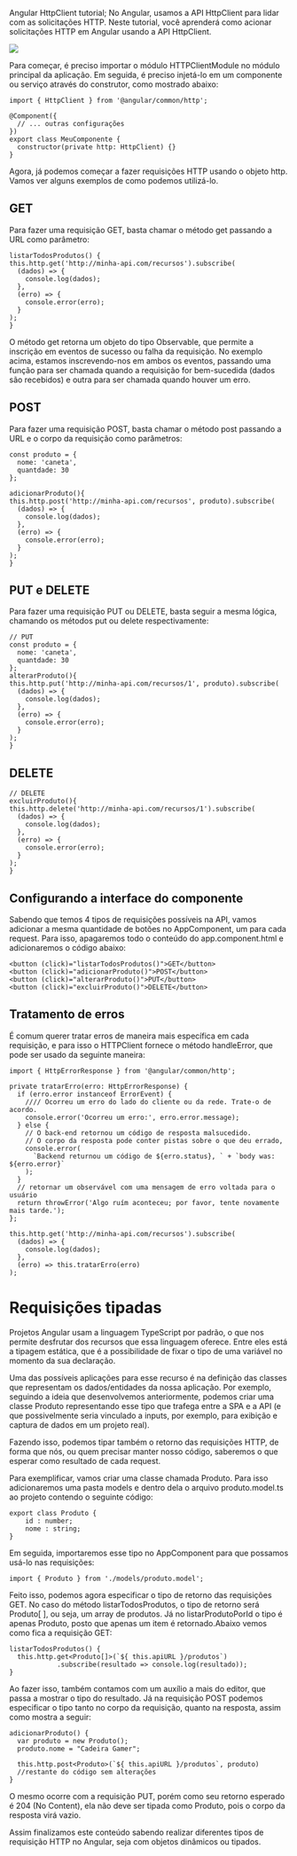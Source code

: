 Angular HttpClient tutorial; No Angular, usamos a API HttpClient para lidar com as solicitações HTTP. Neste tutorial, você aprenderá como acionar solicitações HTTP em Angular usando a API HttpClient.

![](https://www.positronx.io/wp-content/uploads/2019/06/4439-001.jpg)

Para começar, é preciso importar o módulo HTTPClientModule no módulo principal da aplicação. Em seguida, é preciso injetá-lo em um componente ou serviço através do construtor, como mostrado abaixo:


```
import { HttpClient } from '@angular/common/http';

@Component({
  // ... outras configurações
})
export class MeuComponente {
  constructor(private http: HttpClient) {}
}
```

Agora, já podemos começar a fazer requisições HTTP usando o objeto http. Vamos ver alguns exemplos de como podemos utilizá-lo.

## GET

Para fazer uma requisição GET, basta chamar o método get passando a URL como parâmetro:

```
listarTodosProdutos() {
this.http.get('http://minha-api.com/recursos').subscribe(
  (dados) => {
    console.log(dados);
  },
  (erro) => {
    console.error(erro);
  }
);
}
```
O método get retorna um objeto do tipo Observable, que permite a inscrição em eventos de sucesso ou falha da requisição. No exemplo acima, estamos inscrevendo-nos em ambos os eventos, passando uma função para ser chamada quando a requisição for bem-sucedida (dados são recebidos) e outra para ser chamada quando houver um erro.

## POST
Para fazer uma requisição POST, basta chamar o método post passando a URL e o corpo da requisição como parâmetros:


```
const produto = {
  nome: 'caneta',
  quantdade: 30
};

adicionarProduto(){
this.http.post('http://minha-api.com/recursos', produto).subscribe(
  (dados) => {
    console.log(dados);
  },
  (erro) => {
    console.error(erro);
  }
);
}
```

## PUT e DELETE
Para fazer uma requisição PUT ou DELETE, basta seguir a mesma lógica, chamando os métodos put ou delete respectivamente:


```
// PUT
const produto = {
  nome: 'caneta',
  quantdade: 30
};
alterarProduto(){
this.http.put('http://minha-api.com/recursos/1', produto).subscribe(
  (dados) => {
    console.log(dados);
  },
  (erro) => {
    console.error(erro);
  }
);
}
```
## DELETE


```
// DELETE
excluirProduto(){
this.http.delete('http://minha-api.com/recursos/1').subscribe(
  (dados) => {
    console.log(dados);
  },
  (erro) => {
    console.error(erro);
  }
);
}
```

## Configurando a interface do componente
Sabendo que temos 4 tipos de requisições possíveis na API, vamos adicionar a mesma quantidade de botões no AppComponent, um para cada request. Para isso, apagaremos todo o conteúdo do app.component.html e adicionaremos o código abaixo:

```
<button (click)="listarTodosProdutos()">GET</button>
<button (click)="adicionarProduto()">POST</button>
<button (click)="alterarProduto()">PUT</button>
<button (click)="excluirProduto()">DELETE</button>
```

## Tratamento de erros
É comum querer tratar erros de maneira mais específica em cada requisição, e para isso o HTTPClient fornece o método handleError, que pode ser usado da seguinte maneira:


```
import { HttpErrorResponse } from '@angular/common/http';

private tratarErro(erro: HttpErrorResponse) {
  if (erro.error instanceof ErrorEvent) {
    //// Ocorreu um erro do lado do cliente ou da rede. Trate-o de acordo.
    console.error('Ocorreu um erro:', erro.error.message);
  } else {
    // O back-end retornou um código de resposta malsucedido.
    // O corpo da resposta pode conter pistas sobre o que deu errado,
    console.error(
      `Backend returnou um código de ${erro.status}, ` + `body was: ${erro.error}`
    );
  }
  // retornar um observável com uma mensagem de erro voltada para o usuário
  return throwError('Algo ruím aconteceu; por favor, tente novamente mais tarde.');
};

this.http.get('http://minha-api.com/recursos').subscribe(
  (dados) => {
    console.log(dados);
  },
  (erro) => this.tratarErro(erro)
);

```

# Requisições tipadas
Projetos Angular usam a linguagem TypeScript por padrão, o que nos permite desfrutar dos recursos que essa linguagem oferece. Entre eles está a tipagem estática, que é a possibilidade de fixar o tipo de uma variável no momento da sua declaração.

Uma das possíveis aplicações para esse recurso é na definição das classes que representam os dados/entidades da nossa aplicação. Por exemplo, seguindo a ideia que desenvolvemos anteriormente, podemos criar uma classe Produto representando esse tipo que trafega entre a SPA e a API (e que possivelmente seria vinculado a inputs, por exemplo, para exibição e captura de dados em um projeto real).

Fazendo isso, podemos tipar também o retorno das requisições HTTP, de forma que nós, ou quem precisar manter nosso código, saberemos o que esperar como resultado de cada request.

Para exemplificar, vamos criar uma classe chamada Produto. Para isso adicionaremos uma pasta models e dentro dela o arquivo produto.model.ts ao projeto contendo o seguinte código:


```
export class Produto {
    id : number;
    nome : string;
}
```
Em seguida, importaremos esse tipo no AppComponent para que possamos usá-lo nas requisições:


```
import { Produto } from './models/produto.model';
```
Feito isso, podemos agora especificar o tipo de retorno das requisições GET. No caso do método listarTodosProdutos, o tipo de retorno será Produto[ ], ou seja, um array de produtos. Já no listarProdutoPorId o tipo é apenas Produto, posto que apenas um item é retornado.Abaixo vemos como fica a requisição GET:


```
listarTodosProdutos() {
  this.http.get<Produto[]>(`${ this.apiURL }/produtos`)
            .subscribe(resultado => console.log(resultado));
}
```
Ao fazer isso, também contamos com um auxílio a mais do editor, que passa a mostrar o tipo do resultado.
Já na requisição POST podemos especificar o tipo tanto no corpo da requisição, quanto na resposta, assim como mostra a seguir:


```
adicionarProduto() {
  var produto = new Produto();
  produto.nome = "Cadeira Gamer";

  this.http.post<Produto>(`${ this.apiURL }/produtos`, produto)
  //restante do código sem alterações
}
```

O mesmo ocorre com a requisição PUT, porém como seu retorno esperado é 204 (No Content), ela não deve ser tipada como Produto, pois o corpo da resposta virá vazio.

Assim finalizamos este conteúdo sabendo realizar diferentes tipos de requisição HTTP no Angular, seja com objetos dinâmicos ou tipados.